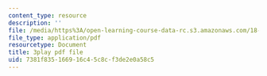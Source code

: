 ```yaml
---
content_type: resource
description: ''
file: /media/https%3A/open-learning-course-data-rc.s3.amazonaws.com/18-01sc-single-variable-calculus-fall-2010/7381f835166916c45c8cf3de2e0a58c5_60VGKnYBpbg.pdf
file_type: application/pdf
resourcetype: Document
title: 3play pdf file
uid: 7381f835-1669-16c4-5c8c-f3de2e0a58c5
---
```

